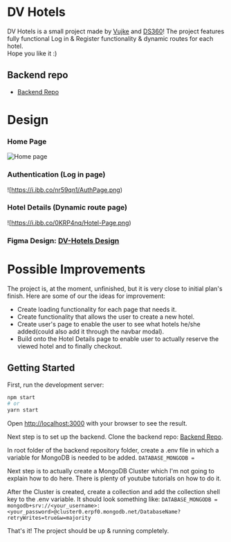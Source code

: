 # DV Hotels

DV Hotels is a small project made by [Vujke](https://github.com/vujic02) and [DS360](https://github.com/shah1012)!
The project features fully functional Log in & Register functionality & dynamic routes for each hotel.  
Hope you like it :)

## Backend repo
- [Backend Repo](https://github.com/vujic02/DV-Hotels-Backend)
 
# Design 
### Home Page
![Home page](https://i.ibb.co/2dqsLzT/Home-Page-1.png)

### Authentication (Log in page)
![https://i.ibb.co/nr59qn1/AuthPage.png)

### Hotel Details (Dynamic route page)
![https://i.ibb.co/0KRP4nq/Hotel-Page.png)


### Figma Design: [DV-Hotels Design](https://www.figma.com/file/zmVbAf2WiDrGgjzInqbZFT/DV-Hotels-design)

# Possible Improvements
The project is, at the moment, unfinished, but it is very close to initial plan's finish.
Here are some of our the ideas for improvement:
  - Create loading functionality for each page that needs it.
  - Create functionality that allows the user to create a new hotel.
  - Create user's page to enable the user to see what hotels he/she added(could also add it through the navbar modal).
  - Build onto the Hotel Details page to enable user to actually reserve the viewed hotel and to finally checkout.

## Getting Started

First, run the development server:

```bash
npm start
# or
yarn start
```

Open [http://localhost:3000](http://localhost:3000) with your browser to see the result.

Next step is to set up the backend.
Clone the backend repo: [Backend Repo](https://github.com/vujic02/DV-Hotels-Backend).

In root folder of the backend repository folder, create a .env file in which a variable for MongoDB is needed to be added.
```DATABASE_MONGODB = ```

Next step is to actually create a MongoDB Cluster which I'm not going to explain how to do here.
There is plenty of youtube tutorials on how to do it.

After the Cluster is created, create a collection and add the collection shell key to the .env variable.
It should look something like:
```DATABASE_MONGODB = mongodb+srv://<your_username>:<your_password>@cluster0.erpf0.mongodb.net/DatabaseName?retryWrites=true&w=majority```

That's it!
The project should be up & running completely.
